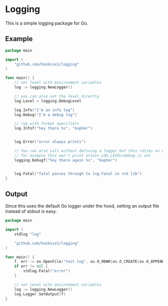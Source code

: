 # Logging

This is a simple logging package for Go.

## Example

``` go
package main

import (
	"github.com/hooksie1/logging"
)

func main() {
	// set level with environment variables
	log := logging.NewLogger()

	// you can also set the level directly
	log.Level = logging.DebugLevel

	log.Info("I'm an info log")
	log.Debug("I'm a debug log")

    // log with format specifiers
	log.Infof("hey there %s", "Gopher")


	log.Error("error always prints")

	// You can also call without defining a logger but this relies on env vars
	// for example this won't print unless LOG_LEVEL=debug is set
	logging.Debugf("hey there again %s", "Gopher")


	log.Fatal("fatal passes through to log.Fatal in std lib")
}
```

## Output

Since this uses the default Go logger under the hood, setting an output file instead of stdout is easy.

``` go
package main

import (
	stdlog "log"

	"github.com/hooksie1/logging"
)

func main() {
	f, err := os.OpenFile("test.log", os.O_RDWR|os.O_CREATE|os.O_APPEND, 0664)
	if err != nil {
		stdlog.Fatal("error")
	}

	// set level with environment variables
	log := logging.NewLogger()
	log.Logger.SetOutput(f)
}
```